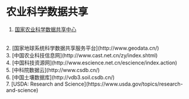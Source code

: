 # 农业科学数据共享

1. [国家农业科学数据共享中心](http://www.agridata.cn/)
<br>
2. [国家地球系统科学数据共享服务平台](http://www.geodata.cn/)
<br>
3. [中国农业科技信息网](http://www.cast.net.cn/zy/index.shtml)
<br>
4. [中国科技资源网](http://www.escience.net.cn/escience/index.action)
<br>
5. [中科院数据云](http://www.csdb.cn/)
<br>
6. [中国土壤数据库](http://vdb3.soil.csdb.cn/)
<br>
7. [USDA: Research and Science](https://www.usda.gov/topics/research-and-science)
<br>